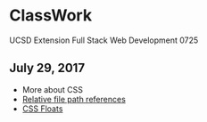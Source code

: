 # ClassWork

UCSD Extension Full Stack Web Development 0725

## July 29, 2017

- More about CSS
- [Relative file path references](https://github.com/quells/ClassWork/tree/master/2017-07-29/Activity%2001)
- [CSS Floats](https://github.com/quells/ClassWork/tree/master/2017-07-29/Activity%2002)
